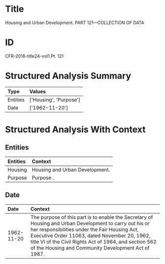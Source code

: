 # Title

 Housing and Urban Development. PART 121—COLLECTION OF DATA


# ID

 CFR-2018-title24-vol1.Pt. 121


# Structured Analysis Summary

| Type     | Values                 |
|:---------|:-----------------------|
| Entities | ['Housing', 'Purpose'] |
| Date     | ['1962-11-20']         |


# Structured Analysis With Context

 


## Entities

| Entities   | Context                         |
|:-----------|:--------------------------------|
| Housing    | Housing  and Urban Development. |
| Purpose    | Purpose .                       |


## Date

| Date       | Context                                                                                                                                                                                                                                                                                                                   |
|:-----------|:--------------------------------------------------------------------------------------------------------------------------------------------------------------------------------------------------------------------------------------------------------------------------------------------------------------------------|
| 1962-11-20 | The purpose of this part is to enable the Secretary of Housing and Urban Development to carry out his or her responsibilities under the Fair Housing Act, Executive Order 11063, dated November 20, 1962, title VI of the Civil Rights Act of 1964, and section 562 of the Housing and Community Development Act of 1987. |


